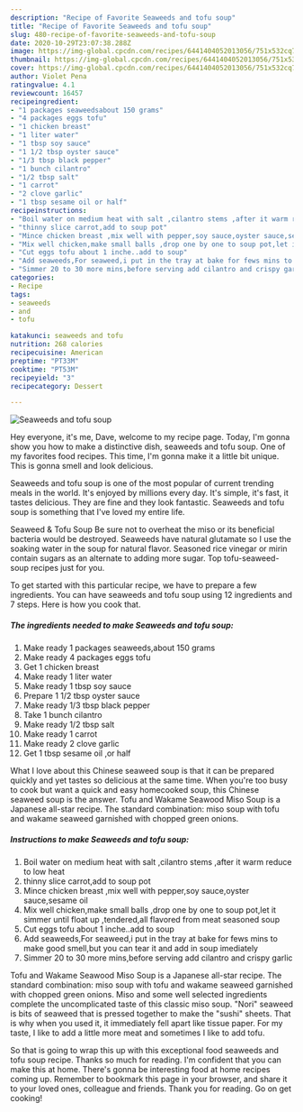 ```yaml
---
description: "Recipe of Favorite Seaweeds and tofu soup"
title: "Recipe of Favorite Seaweeds and tofu soup"
slug: 480-recipe-of-favorite-seaweeds-and-tofu-soup
date: 2020-10-29T23:07:38.288Z
image: https://img-global.cpcdn.com/recipes/6441404052013056/751x532cq70/seaweeds-and-tofu-soup-recipe-main-photo.jpg
thumbnail: https://img-global.cpcdn.com/recipes/6441404052013056/751x532cq70/seaweeds-and-tofu-soup-recipe-main-photo.jpg
cover: https://img-global.cpcdn.com/recipes/6441404052013056/751x532cq70/seaweeds-and-tofu-soup-recipe-main-photo.jpg
author: Violet Pena
ratingvalue: 4.1
reviewcount: 16457
recipeingredient:
- "1 packages seaweedsabout 150 grams"
- "4 packages eggs tofu"
- "1 chicken breast"
- "1 liter water"
- "1 tbsp soy sauce"
- "1 1/2 tbsp oyster sauce"
- "1/3 tbsp black pepper"
- "1 bunch cilantro"
- "1/2 tbsp salt"
- "1 carrot"
- "2 clove garlic"
- "1 tbsp sesame oil or half"
recipeinstructions:
- "Boil water on medium heat with salt ,cilantro stems ,after it warm reduce to low heat"
- "thinny slice carrot,add to soup pot"
- "Mince chicken breast ,mix well with pepper,soy sauce,oyster sauce,sesame oil"
- "Mix well chicken,make small balls ,drop one by one to soup pot,let it simmer until float up ,tendered,all flavored from meat seasoned soup"
- "Cut eggs tofu about 1 inche..add to soup"
- "Add seaweeds,For seaweed,i put in the tray at bake for fews mins to make good smell,but you can tear it and add in soup imediately"
- "Simmer 20 to 30 more mins,before serving add cilantro and crispy garlic"
categories:
- Recipe
tags:
- seaweeds
- and
- tofu

katakunci: seaweeds and tofu 
nutrition: 268 calories
recipecuisine: American
preptime: "PT33M"
cooktime: "PT53M"
recipeyield: "3"
recipecategory: Dessert

---
```



![Seaweeds and tofu soup](https://img-global.cpcdn.com/recipes/6441404052013056/751x532cq70/seaweeds-and-tofu-soup-recipe-main-photo.jpg)

Hey everyone, it's me, Dave, welcome to my recipe page. Today, I'm gonna show you how to make a distinctive dish, seaweeds and tofu soup. One of my favorites food recipes. This time, I'm gonna make it a little bit unique. This is gonna smell and look delicious.

Seaweeds and tofu soup is one of the most popular of current trending meals in the world. It's enjoyed by millions every day. It's simple, it's fast, it tastes delicious. They are fine and they look fantastic. Seaweeds and tofu soup is something that I've loved my entire life.

Seaweed &amp; Tofu Soup Be sure not to overheat the miso or its beneficial bacteria would be destroyed. Seaweeds have natural glutamate so I use the soaking water in the soup for natural flavor. Seasoned rice vinegar or mirin contain sugars as an alternate to adding more sugar. Top tofu-seaweed-soup recipes just for you.


To get started with this particular recipe, we have to prepare a few ingredients. You can have seaweeds and tofu soup using 12 ingredients and 7 steps. Here is how you cook that.

<!--inarticleads1-->

##### The ingredients needed to make Seaweeds and tofu soup:

1. Make ready 1 packages seaweeds,about 150 grams
1. Make ready 4 packages eggs tofu
1. Get 1 chicken breast
1. Make ready 1 liter water
1. Make ready 1 tbsp soy sauce
1. Prepare 1 1/2 tbsp oyster sauce
1. Make ready 1/3 tbsp black pepper
1. Take 1 bunch cilantro
1. Make ready 1/2 tbsp salt
1. Make ready 1 carrot
1. Make ready 2 clove garlic
1. Get 1 tbsp sesame oil ,or half


What I love about this Chinese seaweed soup is that it can be prepared quickly and yet tastes so delicious at the same time. When you&#39;re too busy to cook but want a quick and easy homecooked soup, this Chinese seaweed soup is the answer. Tofu and Wakame Seawood Miso Soup is a Japanese all-star recipe. The standard combination: miso soup with tofu and wakame seaweed garnished with chopped green onions. 

<!--inarticleads2-->

##### Instructions to make Seaweeds and tofu soup:

1. Boil water on medium heat with salt ,cilantro stems ,after it warm reduce to low heat
1. thinny slice carrot,add to soup pot
1. Mince chicken breast ,mix well with pepper,soy sauce,oyster sauce,sesame oil
1. Mix well chicken,make small balls ,drop one by one to soup pot,let it simmer until float up ,tendered,all flavored from meat seasoned soup
1. Cut eggs tofu about 1 inche..add to soup
1. Add seaweeds,For seaweed,i put in the tray at bake for fews mins to make good smell,but you can tear it and add in soup imediately
1. Simmer 20 to 30 more mins,before serving add cilantro and crispy garlic


Tofu and Wakame Seawood Miso Soup is a Japanese all-star recipe. The standard combination: miso soup with tofu and wakame seaweed garnished with chopped green onions. Miso and some well selected ingredients complete the uncomplicated taste of this classic miso soup. &#34;Nori&#34; seaweed is bits of seaweed that is pressed together to make the &#34;sushi&#34; sheets. That is why when you used it, it immediately fell apart like tissue paper. For my taste, I like to add a little more meat and sometimes I like to add tofu. 

So that is going to wrap this up with this exceptional food seaweeds and tofu soup recipe. Thanks so much for reading. I'm confident that you can make this at home. There's gonna be interesting food at home recipes coming up. Remember to bookmark this page in your browser, and share it to your loved ones, colleague and friends. Thank you for reading. Go on get cooking!
